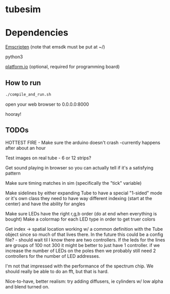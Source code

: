 # tubesim

# Dependencies

[Emscripten](https://emscripten.org/docs/getting_started/downloads.html) (note that emsdk must be put at ~/)

python3

[platform.io](https://platformio.org/) (optional, required for programming board)


## How to run

```bash
./compile_and_run.sh
```

open your web browser to 0.0.0.0:8000

hooray!

## TODOs

HOTTEST FIRE - Make sure the arduino doesn't crash
    -currently happens after about an hour

Test images on real tube - 6 or 12 strips?

Get sound playing in browser so you can actually tell if it's a satisfying pattern

Make sure timing matches in sim (specifically the "tick" variable)

Make sidelines by either expanding Tube to have a special "1-sided" mode or it's own class
    they need to have way different indexing (start at the center) and have the ability for angles

Make sure LEDs have the right r,g,b order (do at end when everything is bought)
    Make a colormap for each LED type in order to get truer colors

Get index -> spatial location working w/ a common definition with the Tube object since so much of that lives there. In the future this could be a config file?
    - should wait til I know there are two controllers. If the leds for the lines are groups of 100 not 300 it might be better to just have 1 controller. if we increase the number of LEDs on the poles then we probably still need 2 controllers for the number of LED addresses.

I'm not that impressed with the performance of the spectrum chip. We should really be able to do an fft, but that is hard.

Nice-to-have, better realism: try adding diffusers, ie cylinders w/ low alpha and blend turned on.